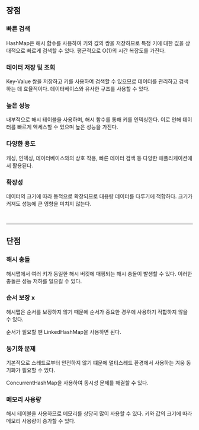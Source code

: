 ## 장점

### 빠른 검색

HashMap은 해시 함수를 사용하여 키와 값의 쌍을 저장하므로 특정 키에 대한 값을 상대적으로 빠르게 검색할 수 있다. 평균적으로 O(1)의 시간 복잡도를 가진다.


### 데이터 저장 및 조회

Key-Value 쌍을 저장하고 키를 사용하여 검색할 수 있으므로 데이터를 관리하고 검색하는 데 효율적이다.
데이터베이스와 유사한 구조를 사용할 수 있다.


### 높은 성능

내부적으로 해시 테이블을 사용하며, 해시 함수를 통해 키를 인덱싱한다. 이로 인해 데이터를 빠르게 엑세스할 수 있으며 높은 성능을 가진다.

### 다양한 용도

캐싱, 인덱싱, 데이터베이스와의 상호 작용, 빠른 데이터 검색 등 다양한 애플리케이션에서 활용된다.


### 확장성

데이터의 크기에 따라 동적으로 확장되므로 대용량 데이터를 다루기에 적합하다. 크기가 커져도 성능에 큰 영향을 미치지 않는다.

<br>

---

## 단점

### 해시 충돌

해시맵에서 여러 키가 동일한 해시 버킷에 매핑되는 해시 충돌이 발생할 수 있다.
이러한 충돌은 성능 저하를 일으킬 수 있다.


### 순서 보장 x

해시맵은 순서를 보장하지 않기 때문에 순서가 중요한 경우에 사용하기 적합하지 않을 수 있다.

순서가 필요할 땐 LinkedHashMap을 사용하면 된다.

### 동기화 문제

기본적으로 스레드로부터 안전하지 않기 떄문에 멀티스레드 환경에서 사용하는 겨웅 동기화가 필요할 수 있다.

ConcurrentHashMap을 사용하여 동시성 문제를 해결할 수 있다.

### 메모리 사용량

해시 테이블을 사용하므로 메모리를 상당히 많이 사용할 수 있다. 키와 값의 크기에 따라 메모리 사용량이 증가할 수 있다.
